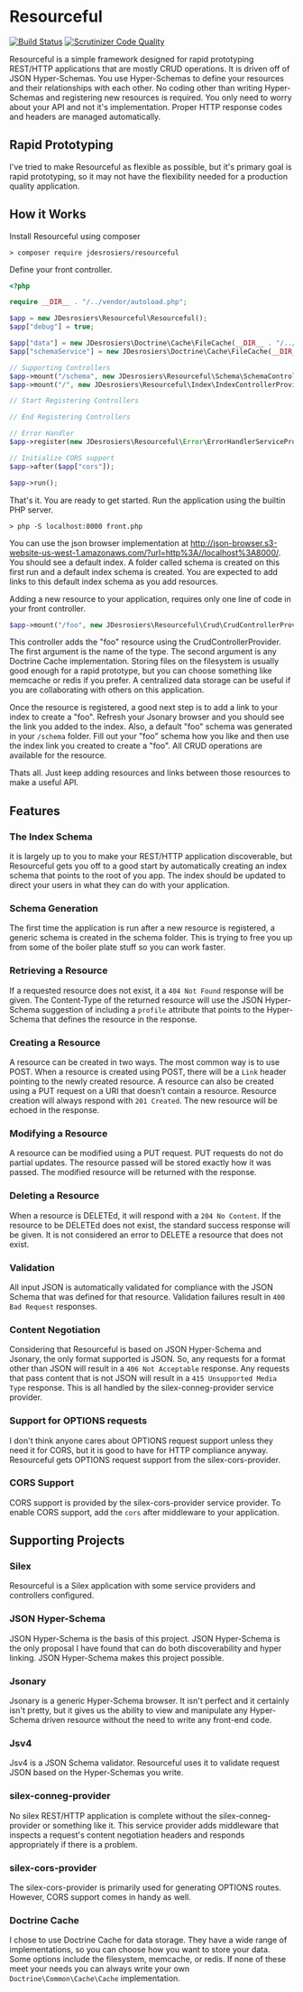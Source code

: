 Resourceful
===========
[![Build Status](https://travis-ci.org/jdesrosiers/resourceful.svg)](https://travis-ci.org/jdesrosiers/resourceful)
[![Scrutinizer Code Quality](https://scrutinizer-ci.com/g/jdesrosiers/resourceful/badges/quality-score.png?b=master)](https://scrutinizer-ci.com/g/jdesrosiers/resourceful/?branch=master)

Resourceful is a simple framework designed for rapid prototyping REST/HTTP applications that are mostly CRUD operations.
It is driven off of JSON Hyper-Schemas.  You use Hyper-Schemas to define your resources and their relationships with
each other.  No coding other than writing Hyper-Schemas and registering new resources is required.  You only need to
worry about your API and not it's implementation.  Proper HTTP response codes and headers are managed automatically.

Rapid Prototyping
-----------------
I've tried to make Resourceful as flexible as possible, but it's primary goal is rapid prototyping, so it may not have the
flexibility needed for a production quality application.

How it Works
------------
Install Resourceful using composer
```
> composer require jdesrosiers/resourceful
```

Define your front controller.
```php
<?php

require __DIR__ . "/../vendor/autoload.php";

$app = new JDesrosiers\Resourceful\Resourceful();
$app["debug"] = true;

$app["data"] = new JDesrosiers\Doctrine\Cache\FileCache(__DIR__ . "/../data");
$app["schemaService"] = new JDesrosiers\Doctrine\Cache\FileCache(__DIR__ . "/..");;

// Supporting Controllers
$app->mount("/schema", new JDesrosiers\Resourceful\Schema\SchemaControllerProvider($app["schemaService"]));
$app->mount("/", new JDesrosiers\Resourceful\Index\IndexControllerProvider($app["data"]));

// Start Registering Controllers

// End Registering Controllers

// Error Handler
$app->register(new JDesrosiers\Resourceful\Error\ErrorHandlerServiceProvider());

// Initialize CORS support
$app->after($app["cors"]);

$app->run();
```

That's it.  You are ready to get started.  Run the application using the builtin PHP server.
```
> php -S localhost:8000 front.php
```

You can use the json browser implementation at
http://json-browser.s3-website-us-west-1.amazonaws.com/?url=http%3A//localhost%3A8000/.  You should see a default index.
A folder called schema is created on this first run and a default index schema is created.  You are expected to add
links to this default index schema as you add resources.

Adding a new resource to your application, requires only one line of code in your front controller.
```php
$app->mount("/foo", new JDesrosiers\Resourceful\Crud\CrudControllerProvider("foo", $app["data"]));
```

This controller adds the "foo" resource using the CrudControllerProvider.  The first argument is the name of the
type.  The second argument is any Doctrine Cache implementation.  Storing files on the filesystem is usually
good enough for a rapid prototype, but you can choose something like memcache or redis if you prefer.  A centralized
data storage can be useful if you are collaborating with others on this application.

Once the resource is registered, a good next step is to add a link to your index to create a "foo".  Refresh your
Jsonary browser and you should see the link you added to the index.  Also, a default "foo" schema was generated in your
`/schema` folder.  Fill out your "foo" schema how you like and then use the index link you created to create a "foo".
All CRUD operations are available for the resource.

Thats all.  Just keep adding resources and links between those resources to make a useful API.

Features
--------------------
### The Index Schema
it is largely up to you to make your REST/HTTP application discoverable, but Resourceful gets you off to a good start by
automatically creating an index schema that points to the root of you app.  The index should be updated to direct your
users in what they can do with your application.

### Schema Generation
The first time the application is run after a new resource is registered, a generic schema is created in the schema
folder.  This is trying to free you up from some of the boiler plate stuff so you can work faster.

### Retrieving a Resource
If a requested resource does not exist, it a `404 Not Found` response will be given.  The Content-Type of the returned
resource will use the JSON Hyper-Schema suggestion of including a `profile` attribute that points to the Hyper-Schema
that defines the resource in the response.

### Creating a Resource
A resource can be created in two ways.  The most common way is to use POST.  When a resource is created using POST, 
there will be a `Link` header pointing to the newly created resource.  A resource can also be created using a PUT
request on a URI that doesn't contain a resource.  Resource creation will always respond with `201 Created`.  The new
resource will be echoed in the response.

### Modifying a Resource
A resource can be modified using a PUT request.  PUT requests do not do partial updates.  The resource passed will be
stored exactly how it was passed.  The modified resource will be returned with the response.

### Deleting a Resource
When a resource is DELETEd, it will respond with a `204 No Content`.  If the resource to be DELETEd does not exist, the
standard success response will be given.  It is not considered an error to DELETE a resource that does not exist.

### Validation
All input JSON is automatically validated for compliance with the JSON Schema that was defined for that resource.
Validation failures result in `400 Bad Request` responses.

### Content Negotiation
Considering that Resourceful is based on JSON Hyper-Schema and Jsonary, the only format supported is JSON.  So, any
requests for a format other than JSON will result in a `406 Not Acceptable` response.  Any requests that pass content
that is not JSON will result in a `415 Unsupported Media Type` response.  This is all handled by the
silex-conneg-provider service provider.

### Support for OPTIONS requests
I don't think anyone cares about OPTIONS request support unless they need it for CORS, but it is good to have for HTTP
compliance anyway.  Resourceful gets OPTIONS request support from the silex-cors-provider.

### CORS Support
CORS support is provided by the silex-cors-provider service provider. To enable CORS support, add the `cors` after
middleware to your application.

Supporting Projects
-------------------
### Silex
Resourceful is a Silex application with some service providers and controllers configured.

### JSON Hyper-Schema
JSON Hyper-Schema is the basis of this project.  JSON Hyper-Schema is the only proposal I have found that can do both
discoverability and hyper linking.  JSON Hyper-Schema makes this project possible.

### Jsonary
Jsonary is a generic Hyper-Schema browser.  It isn't perfect and it certainly isn't pretty, but it gives us the ability
to view and manipulate any Hyper-Schema driven resource without the need to write any front-end code.

### Jsv4
Jsv4 is a JSON Schema validator.  Resourceful uses it to validate request JSON based on the Hyper-Schemas you write.

### silex-conneg-provider
No silex REST/HTTP application is complete without the silex-conneg-provider or something like it.  This service
provider adds middleware that inspects a request's content negotiation headers and responds appropriately if there is a
problem.

### silex-cors-provider
The silex-cors-provider is primarily used for generating OPTIONS routes.  However, CORS support comes in handy as well.

### Doctrine Cache
I chose to use Doctrine Cache for data storage.  They have a wide range of implementations, so you can choose
how you want to store your data.  Some options include the filesystem, memcache, or redis.  If none of these meet your
needs you can always write your own `Doctrine\Common\Cache\Cache` implementation.
